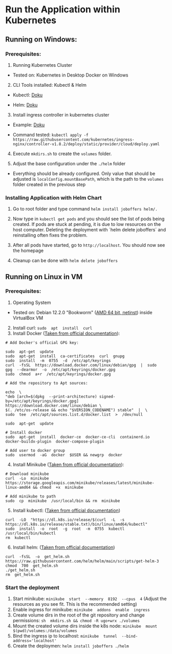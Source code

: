 
# Run the Application within Kubernetes

 ## Running on Windows:

### Prerequisites:

1. Running Kubernetes Cluster

- Tested on: Kubernetes in Desktop Docker on Windows

2. CLI Tools installed: Kubectl & Helm

- Kubectl: [Doku](https://kubernetes.io/docs/tasks/tools/)

- Helm: [Doku](https://helm.sh/docs/intro/install/)

3. Install ingress controller in kubernetes cluster

- Example: [Doku](https://kubernetes.github.io/ingress-nginx/deploy/)

- Command tested: `kubectl apply -f https://raw.githubusercontent.com/kubernetes/ingress-nginx/controller-v1.8.2/deploy/static/provider/cloud/deploy.yaml`

4. Execute `mkdirs.sh` to create the `volumes` folder.

5. Adjust the base configuration under the `./helm` folder

- Everything should be already configured. Only value that should be adjusted is `localConfig.mountBasePath`, which is the path to the `volumes` folder created in the previous step

  

### Installing Application with Helm Chart

1. Go to root folder and type command `helm install joboffers helm/.`

2. Now type in `kubectl get pods` and you should see the list of pods being created. If pods are stuck at pending, it is due to low resources on the host computer. Deleting the deployment with ´helm delete joboffers´ and reinstalling often fixes the problem.

3. After all pods have started, go to `http://localhost`. You should now see the homepage

4. Cleanup can be done with `helm delete joboffers`

## Running on Linux in VM

### Prerequisites:
1. Operating System
- Tested on: Debian 12.2.0 "Bookworm" ([AMD 64 bit, netinst](https://cdimage.debian.org/debian-cd/current/amd64/iso-cd/)) inside VirtualBox VM
2. Install curl: `sudo  apt  install  curl`
3. Install Docker ([Taken from official documentation](https://docs.docker.com/engine/install/debian/)): 
```
# Add Docker's official GPG key:

sudo  apt-get  update
sudo  apt-get  install  ca-certificates  curl  gnupg
sudo  install  -m  0755  -d  /etc/apt/keyrings
curl  -fsSL  https://download.docker.com/linux/debian/gpg  |  sudo  gpg  --dearmor  -o  /etc/apt/keyrings/docker.gpg
sudo  chmod  a+r  /etc/apt/keyrings/docker.gpg

# Add the repository to Apt sources:

echo  \
"deb [arch=$(dpkg  --print-architecture) signed-by=/etc/apt/keyrings/docker.gpg] https://download.docker.com/linux/debian \
$(. /etc/os-release && echo "$VERSION_CODENAME") stable"  |  \
sudo  tee  /etc/apt/sources.list.d/docker.list  >  /dev/null

sudo  apt-get  update

# Install docker
sudo  apt-get  install  docker-ce  docker-ce-cli  containerd.io  docker-buildx-plugin  docker-compose-plugin

# Add user to docker group
sudo  usermod  -aG  docker  $USER && newgrp  docker
```
4. Install Minikube ([Taken from official documentation](https://kubernetes.io/de/docs/tasks/tools/install-minikube/#linux)): 
```
# Download minikube
curl  -Lo  minikube  https://storage.googleapis.com/minikube/releases/latest/minikube-linux-amd64 && chmod  +x  minikube

# Add minikube to path
sudo  cp  minikube  /usr/local/bin && rm  minikube
```
5. Install kubectl: ([Taken from official documentation](https://kubernetes.io/docs/tasks/tools/install-kubectl-linux/))
```
curl  -LO  "https://dl.k8s.io/release/$(curl  -L  -s https://dl.k8s.io/release/stable.txt)/bin/linux/amd64/kubectl"
sudo  install  -o  root  -g  root  -m  0755  kubectl /usr/local/bin/kubectl
rm  kubectl
```
6. Install helm: ([Taken from official documentation](https://helm.sh/docs/intro/install/#from-script))
```
curl  -fsSL  -o  get_helm.sh  https://raw.githubusercontent.com/helm/helm/main/scripts/get-helm-3
chmod  700  get_helm.sh
./get_helm.sh
rm  get_helm.sh
```

### Start the deployment
1. Start minikube: `minikube  start  --memory  8192  --cpus  4` (Adjust the resources as you see fit. This is the recommended setting)
2. Enable ingress for minikube: `minikube  addons  enable  ingress`
3. Create volume dirs in the root of the git repository and change permissions: `sh  mkdirs.sh && chmod -R ugo+wrx ./volumes`
4. Mount the created volume dirs inside the k8s node: `minikube  mount  $(pwd)/volumes:/data/volumes`
5. Bind the ingress ip to localhost: `minikube  tunnel  --bind-address='localhost'`
6. Create the deploymen: `helm install joboffers ./helm`
